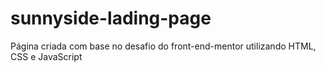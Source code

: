 # sunnyside-lading-page
Página criada com base no desafio do front-end-mentor utilizando HTML, CSS e JavaScript
